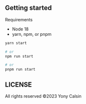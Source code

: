 ## Getting started

Requirements

- Node 18
- yarn, npm, or pnpm

```bash
yarn start

# or
npm run start

# or
pnpm run start
```

## LICENSE

All rights reserved ©2023 Yony Calsin